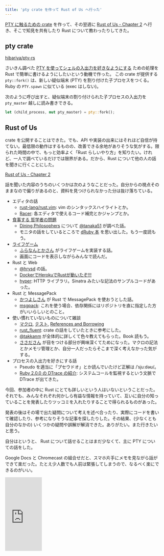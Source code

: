 ```yaml
---
title: 'pty crate を作って Rust of Us へ行った'
---
```


<a href="https://github.com/hibariya/pty-rs" target="_blank">PTY に触るための crate</a> を作って、その翌週に <a href="https://rust-of-us.doorkeeper.jp/events/26870" target="_blank">Rust of Us - Chapter 2</a> へ行き、そこで知見を共有したり Rust について教わったりしてきた。

## pty crate

<a href="https://github.com/hibariya/pty-rs" target="_blank">hibariya/pty-rs</a>

さいきん調べた [PTY を使ってシェルの入出力を好きなようにする](/articles/20150628/pty.html) ための処理を Rust で簡単に書けるようにしたいという動機で作った。
この crate が提供する `pty::fork()` は、新しい疑似端末 (PTY) を割り付けた子プロセスをつくる。Ruby の `PTY.spawn` に似ている (exec はしない)。

次のように呼び出すと、疑似端末の割り付けられた子プロセスの入出力を `pty_master` 越しに読み書きできる。

```rust
let (child_process, mut pty_master) = pty::fork();
```

## Rust of Us

crate を公開することはできた。でも、API や実装の出来にはそれほど自信が持てない。最低限の動作はするものの、改善できる余地がありそうな気がする。限られた時間の中で、もっと効率よく「Rust らしいやり方」を知りたい。けれど、一人で調べているだけでは限界がある。だから、Rust について他の人の話を聞きに行くことにした。

<a href="https://rust-of-us.doorkeeper.jp/events/26870" target="_blank">Rust of Us - Chapter 2</a>

話を聞いた内容のうちのいくつかは次のようなことだった。自分からの視点そのままなので偏りがあるのと、資料を見つけられなかった分は抜け落ちている。

* エディタの話
  * <a href="https://github.com/rust-lang/rust.vim" target="_blank">rust-lang/rust.vim</a>: vim のシンタックスハイライトとか。
  * <a href="https://github.com/phildawes/racer" target="_blank">Racer</a>: 各エディタで使えるコード補完とかジャンプとか。
* <a href="https://ja.wikipedia.org/wiki/%E9%A3%9F%E4%BA%8B%E3%81%99%E3%82%8B%E5%93%B2%E5%AD%A6%E8%80%85%E3%81%AE%E5%95%8F%E9%A1%8C" target="_blank">食事する 哲学者の問題</a>
  * <a href="https://doc.rust-lang.org/nightly/book/dining-philosophers.html" target="_blank">Dining Philosophers</a> について <a href="https://twitter.com/tanaka51" target="_blank">@tanaka51</a> が調べた話。
  * モニタの話をしているところで <a href="http://www.amazon.co.jp/gp/product/4274066096/ref=as_li_qf_sp_asin_il_tl?ie=UTF8&camp=247&creative=1211&creativeASIN=4274066096&linkCode=as2&tag=hibariya-22" target="_blank">dRuby 本</a> を思い出した。もう一度読もう。
* <a href="https://github.com/flada-auxv/game_of_life-rust" target="_blank">ライフゲーム</a>
  * <a href="https://twitter.com/flada_auxv" target="_blank">ふらなんとかさん</a> がライフゲームを実装する話。
  * 画面にコードを表示しながらみんなで読んだ。
* Rust と Web
  * <a href="https://twitter.com/hrysd" target="_blank">@hrysd</a> の話。
  * <a href="http://docs.hrysd.org/2015/05/11/rust_on_heroku_with_docker/" target="_blank">DockerでHerokuでRustが動いたぞ!!!</a>
  * <a href="https://github.com/hyperium/hyper" target="_blank">hyper</a>: HTTP ライブラリ。Sinatra みたいな記法のサンプルコードがあった。
* Rust と MessagePack
  * <a href="https://twitter.com/katsyoshi" target="_blank">かつよしさん</a> が Rust で MessagePack を使おうとした話。
  * <a href="https://crates.io/crates/msgpack" target="_blank">msgpack</a>: これを使う場合、依存関係にはリポジトリを直に指定した方がいいらしいとのこと。
* 使い慣れていないものについて雑談
  * <a href="https://doc.rust-lang.org/nightly/book/macros.html" target="_blank">マクロ</a>, <a href="https://doc.rust-lang.org/nightly/book/testing.html" target="_blank">テスト</a>, <a href="https://doc.rust-lang.org/nightly/book/references-and-borrowing.html" target="_blank">References and Borrowing</a>
  * <a href="https://github.com/takkanm/rust_fluent/" target="_blank">rust_fluent</a>: crate の話をしていたときに参考にした。
  * <a href="https://twitter.com/takkanm" target="_blank">@takkanm</a> が全体的に詳しくて色々教えてもらった。Book 読もう。
  * <a href="https://twitter.com/_ko1" target="_blank">ささださん</a> が目をつける部分が興味深くてためになった。マクロの記法とかメモリ管理とか、自分一人だったらそこまで深く考えなかった気がする。
* プロセスの入出力を好きにする話
  * Pseudo を適当に「プセウドオ」とか読んでいたけど正解は /ˈsjuːdəʊ/。
  * <a href="http://magazine.rubyist.net/?0041-200Special-dtrace" target="_blank">Ruby 2.0.0 の DTrace の紹介</a>: システムコールを監視するという文脈で DTrace が出てきた。

今回、参加者の中に Rust にとても詳しいという人はいないということだった。それでも、みんなそれぞれ何かしら有益な情報を持っていて、互いに自分の知っていることを発表したりツッコミを入れたりすることで得られるものがあった。

発表の後はその場で出た疑問について考えを述べ合ったり、実際にコードを書いて確認したり、参考になりそうな記事を探したりした。その結果、(少なくとも自分のなかの) いくつかの疑問や誤解が解消できた。ありがたい。また行きたいと思う。

自分はというと、 Rust について話せることはまだ少なくて、主に PTY についての話をした。

<script async class="speakerdeck-embed" data-id="ffb3b05105d749a48395ca8f1cdeaca4" data-ratio="1.77777777777778" src="//speakerdeck.com/assets/embed.js"></script>

Google Docs と Chromecast の組合せだと、スマホ片手にメモを見ながら話ができて楽だった。たとえ少人数でも人前は緊張してしまうので、なるべく楽にできるのがいい。

<iframe src="http://rcm-fe.amazon-adsystem.com/e/cm?t=hibariya-22&o=9&p=8&l=as1&asins=B00KGVN140&ref=qf_sp_asin_til&fc1=000000&IS2=1&lt1=_blank&m=amazon&lc1=0000FF&bc1=000000&bg1=FFFFFF&f=ifr" style="width:120px;height:240px;" scrolling="no" marginwidth="0" marginheight="0" frameborder="0"></iframe>
